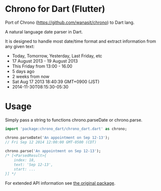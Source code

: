 # Chrono for Dart (Flutter)

Port of Chrono (https://github.com/wanasit/chrono) to Dart lang.

A natural language date parser in Dart.

It is designed to handle most date/time format and extract information from any given text:

* Today, Tomorrow, Yesterday, Last Friday, etc
* 17 August 2013 - 19 August 2013
* This Friday from 13:00 - 16.00
* 5 days ago
* 2 weeks from now
* Sat Aug 17 2013 18:40:39 GMT+0900 (JST)
* 2014-11-30T08:15:30-05:30

# Usage
Simply pass a string to functions chrono.parseDate or chrono.parse.

```dart
import 'package:chrono_dart/chrono_dart.dart' as chrono;

chrono.parseDate('An appointment on Sep 12-13');
// Fri Sep 12 2014 12:00:00 GMT-0500 (CDT)
    
chrono.parse('An appointment on Sep 12-13');
/* [<ParsedResult>{ 
    index: 18,
    text: 'Sep 12-13',
    start: ...
}] */
```

For extended API information see [the original package](https://github.com/wanasit/chrono/).
